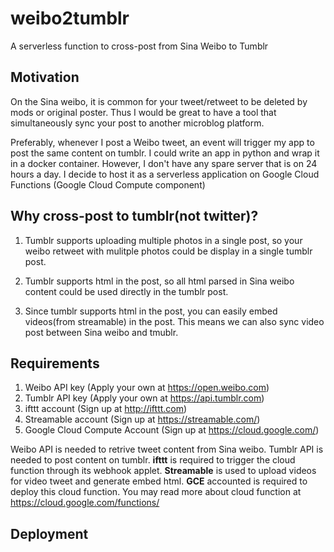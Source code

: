 # weibo2tumblr
A serverless function to cross-post from Sina Weibo to Tumblr

## Motivation

On the Sina weibo, it is common for your tweet/retweet to be deleted by mods or original poster. Thus I would be great to have a tool that simultaneously sync your post to another microblog platform. 

Preferably, whenever I post a Weibo tweet, an event will trigger my app to post the same content on tumblr. I could write an app in python and wrap it in a docker container. However, I don't have any spare server that is on 24 hours a day. I decide to host it as a serverless application on Google Cloud Functions (Google Cloud Compute component)

## Why cross-post to tumblr(not twitter)?

1. Tumblr supports uploading multiple photos in a single post, so your weibo retweet with mulitple photos could be display in a single tumblr post.

2. Tumblr supports html in the post, so all html parsed in Sina weibo content could be used directly in the tumblr post.

3. Since tumblr supports html in the post, you can easily embed videos(from streamable) in the post. This means we can also sync video post between Sina weibo and tmublr.

## Requirements

1. Weibo API key (Apply your own at https://open.weibo.com)
2. Tumblr API key (Apply your own at https://api.tumblr.com)
3. ifttt account (Sign up at http://ifttt.com)
4. Streamable account (Sign up at https://streamable.com/)
5. Google Cloud Compute Account (Sign up at https://cloud.google.com/)

Weibo API is needed to retrive tweet content from Sina weibo. Tumblr API is needed to post content on tumblr. **ifttt** is required to trigger the cloud function through its webhook applet. **Streamable** is used to upload videos for video tweet and generate embed html. **GCE** accounted is required to deploy this cloud function. You may read more about cloud function at https://cloud.google.com/functions/

## Deployment